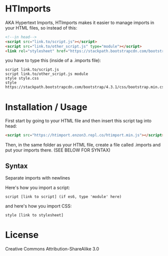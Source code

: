 # HTImports

AKA Hypertext Imports, HTImports makes it easier to manage imports in your HTML files, so instead of this:
```html
<!--in head-->
<script src="link.to/script.js"></script>
<script src="link.to/other_script.js" type="module"></script>
<link rel="stylesheet" href="https://stackpath.bootstrapcdn.com/bootstrap/4.3.1/css/bootstrap.min.css">
```
you have to type this (inside of a .imports file):
```
script link.to/script.js
script link.to/other_script.js module
style style.css
style https://stackpath.bootstrapcdn.com/bootstrap/4.3.1/css/bootstrap.min.css
```

# Installation / Usage

First start by going to your HTML file and then insert this script tag into head:
```html
<script src="https://htimport.enzon3.repl.co/htimport.min.js"></script>
```
Then, in the same folder as your HTML file, create a file called .imports and put your imports there. (SEE BELOW FOR SYNTAX)

## Syntax

Separate imports with newlines

Here's how you import a script:
```
script [link to script] (if es6, type 'module' here)
```

and here's how you import CSS:
```
style [link to stylesheet]
```

# License

Creative Commons Attribution-ShareAlike 3.0
